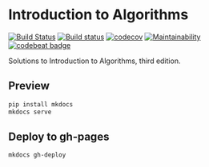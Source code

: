 # Introduction to Algorithms 
[![Build Status](https://travis-ci.org/Frederick-S/Introduction-to-Algorithms-Notes.svg?branch=master)](https://travis-ci.org/Frederick-S/Introduction-to-Algorithms-Notes) [![Build status](https://ci.appveyor.com/api/projects/status/dkdw0d91mvqip0qk/branch/master?svg=true)](https://ci.appveyor.com/project/Frederick-S/introduction-to-algorithms-notes/branch/master) [![codecov](https://codecov.io/gh/Frederick-S/Introduction-to-Algorithms-Notes/branch/master/graph/badge.svg)](https://codecov.io/gh/Frederick-S/Introduction-to-Algorithms-Notes) [![Maintainability](https://api.codeclimate.com/v1/badges/e0a61e26b59f982df291/maintainability)](https://codeclimate.com/github/Frederick-S/Introduction-to-Algorithms-Notes/maintainability) [![codebeat badge](https://codebeat.co/badges/ae2cf018-96a1-47ea-9b25-b74d2b31ea8e)](https://codebeat.co/projects/github-com-frederick-s-introduction-to-algorithms-notes-master)

Solutions to Introduction to Algorithms, third edition.

## Preview
```sh
pip install mkdocs
mkdocs serve
```

## Deploy to gh-pages
```sh
mkdocs gh-deploy
```
